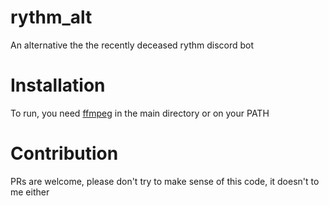 # rythm_alt
An alternative the the recently deceased rythm discord bot

# Installation
To run, you need [ffmpeg](https://ffmpeg.org/) in the main directory or on your PATH

# Contribution
PRs are welcome, please don't try to make sense of this code, it doesn't to me either
